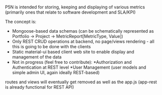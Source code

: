 P5N is intended for storing, keeping and displaying of various metrics (primarily ones that relate to software development and SLA/KPI)

The concept is:

* Mongoose-based data schemas (can be schematically represented as Portfolio -> Project -> MetricReport[MetricType, Value])
* Only REST CRUD operations at backend, no page/views rendering - all this is going to be done with the clients
* Static material-ui based client web site to enable display and management of the data
* Not in progress (feel free to contribute):
  *Authorization and Authentication at REST level
  *User Management (user models and simple admin UI, again ideally REST-based)

routes and views will eventually get removed as well as the app.js (app-rest is already functional for REST API)